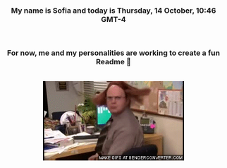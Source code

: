 


<div align="center">
<h3 >My name is Sofia and today is Thursday, 14 October, 10:46 GMT-4</h3><br>
<h3 >For now, me and my personalities are working to create a fun Readme 👋
</h3><br>
<img src='img/dwight.gif' alt='working...'/>
</div>
